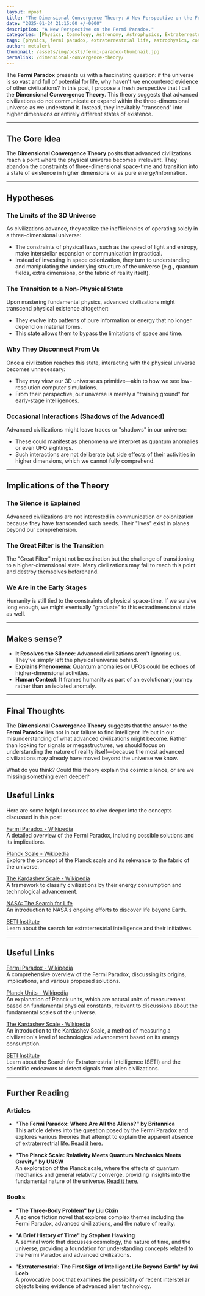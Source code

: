 ```yaml
---
layout: mpost
title: "The Dimensional Convergence Theory: A New Perspective on the Fermi Paradox"
date: "2025-01-24 21:15:00 +/-0000"
description: "A New Perspective on the Fermi Paradox."
categories: [Physics, Cosmology, Astronomy, Astrophysics, Extraterrestrial Life]
tags: [physics, fermi paradox, extraterrestrial life, astrophysics, cosmology, higher dimensions]
author: metalerk
thumbnail: /assets/img/posts/fermi-paradox-thumbnail.jpg
permalink: /dimensional-convergence-theory/
---
```


The **Fermi Paradox** presents us with a fascinating question: if the universe is so vast and full of potential for life, why haven't we encountered evidence of other civilizations? In this post, I propose a fresh perspective that I call the **Dimensional Convergence Theory**. This theory suggests that advanced civilizations do not communicate or expand within the three-dimensional universe as we understand it. Instead, they inevitably "transcend" into higher dimensions or entirely different states of existence.

---

## The Core Idea

The **Dimensional Convergence Theory** posits that advanced civilizations reach a point where the physical universe becomes irrelevant. They abandon the constraints of three-dimensional space-time and transition into a state of existence in higher dimensions or as pure energy/information.

---

## Hypotheses

### **The Limits of the 3D Universe**
As civilizations advance, they realize the inefficiencies of operating solely in a three-dimensional universe:
- The constraints of physical laws, such as the speed of light and entropy, make interstellar expansion or communication impractical.
- Instead of investing in space colonization, they turn to understanding and manipulating the underlying structure of the universe (e.g., quantum fields, extra dimensions, or the fabric of reality itself).

### **The Transition to a Non-Physical State**
Upon mastering fundamental physics, advanced civilizations might transcend physical existence altogether:
- They evolve into patterns of pure information or energy that no longer depend on material forms.
- This state allows them to bypass the limitations of space and time.

### **Why They Disconnect From Us**
Once a civilization reaches this state, interacting with the physical universe becomes unnecessary:
- They may view our 3D universe as primitive—akin to how we see low-resolution computer simulations.
- From their perspective, our universe is merely a "training ground" for early-stage intelligences.

### **Occasional Interactions (Shadows of the Advanced)**
Advanced civilizations might leave traces or "shadows" in our universe:
- These could manifest as phenomena we interpret as quantum anomalies or even UFO sightings.
- Such interactions are not deliberate but side effects of their activities in higher dimensions, which we cannot fully comprehend.

---

## Implications of the Theory

### **The Silence is Explained**  
   Advanced civilizations are not interested in communication or colonization because they have transcended such needs. Their "lives" exist in planes beyond our comprehension.

### **The Great Filter is the Transition**  
   The "Great Filter" might not be extinction but the challenge of transitioning to a higher-dimensional state. Many civilizations may fail to reach this point and destroy themselves beforehand.

### **We Are in the Early Stages**  
   Humanity is still tied to the constraints of physical space-time. If we survive long enough, we might eventually "graduate" to this extradimensional state as well.

---

## Makes sense?

- **It Resolves the Silence**: Advanced civilizations aren't ignoring us. They've simply left the physical universe behind.
- **Explains Phenomena**: Quantum anomalies or UFOs could be echoes of higher-dimensional activities.
- **Human Context**: It frames humanity as part of an evolutionary journey rather than an isolated anomaly.

---

## Final Thoughts

The **Dimensional Convergence Theory** suggests that the answer to the **Fermi Paradox** lies not in our failure to find intelligent life but in our misunderstanding of what advanced civilizations might become. Rather than looking for signals or megastructures, we should focus on understanding the nature of reality itself—because the most advanced civilizations may already have moved beyond the universe we know.

What do you think? Could this theory explain the cosmic silence, or are we missing something even deeper?

## Useful Links
Here are some helpful resources to dive deeper into the concepts discussed in this post:

[Fermi Paradox - Wikipedia](https://en.wikipedia.org/wiki/Fermi_paradox)  
   A detailed overview of the Fermi Paradox, including possible solutions and its implications.

[Planck Scale - Wikipedia](https://en.wikipedia.org/wiki/Planck_scale)  
   Explore the concept of the Planck scale and its relevance to the fabric of the universe.

[The Kardashev Scale - Wikipedia](https://en.wikipedia.org/wiki/Kardashev_scale)  
   A framework to classify civilizations by their energy consumption and technological advancement.

[NASA: The Search for Life](https://www.nasa.gov/topics/universe/features/astrobiology.html)  
   An introduction to NASA's ongoing efforts to discover life beyond Earth.

[SETI Institute](https://www.seti.org/)  
   Learn about the search for extraterrestrial intelligence and their initiatives.

---
## Useful Links

[Fermi Paradox - Wikipedia](https://en.wikipedia.org/wiki/Fermi_paradox)  
   A comprehensive overview of the Fermi Paradox, discussing its origins, implications, and various proposed solutions.

[Planck Units - Wikipedia](https://en.wikipedia.org/wiki/Planck_units)  
   An explanation of Planck units, which are natural units of measurement based on fundamental physical constants, relevant to discussions about the fundamental scales of the universe.

[The Kardashev Scale - Wikipedia](https://en.wikipedia.org/wiki/Kardashev_scale)  
   An introduction to the Kardashev Scale, a method of measuring a civilization's level of technological advancement based on its energy consumption.

[SETI Institute](https://www.seti.org/)  
   Learn about the Search for Extraterrestrial Intelligence (SETI) and the scientific endeavors to detect signals from alien civilizations.

---

## Further Reading

### Articles

- **"The Fermi Paradox: Where Are All the Aliens?" by Britannica**  
   This article delves into the question posed by the Fermi Paradox and explores various theories that attempt to explain the apparent absence of extraterrestrial life. [Read it here.](https://www.britannica.com/story/the-fermi-paradox-where-are-all-the-aliens)

- **"The Planck Scale: Relativity Meets Quantum Mechanics Meets Gravity" by UNSW**  
   An exploration of the Planck scale, where the effects of quantum mechanics and general relativity converge, providing insights into the fundamental nature of the universe. [Read it here.](https://newt.phys.unsw.edu.au/einsteinlight/jw/module6_Planck.htm)

### Books

- **"The Three-Body Problem" by Liu Cixin**  
   A science fiction novel that explores complex themes including the Fermi Paradox, advanced civilizations, and the nature of reality.

- **"A Brief History of Time" by Stephen Hawking**  
   A seminal work that discusses cosmology, the nature of time, and the universe, providing a foundation for understanding concepts related to the Fermi Paradox and advanced civilizations.

- **"Extraterrestrial: The First Sign of Intelligent Life Beyond Earth" by Avi Loeb**  
   A provocative book that examines the possibility of recent interstellar objects being evidence of advanced alien technology.
